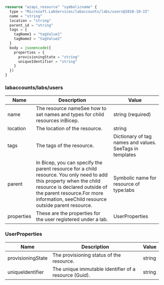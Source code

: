 ```terraform
resource "azapi_resource" "symbolicname" {
  type = "Microsoft.LabServices/labaccounts/labs/users@2018-10-15"
  name = "string"
  location = "string"
  parent_id = "string"
  tags = {
    tagName1 = "tagValue1"
    tagName2 = "tagValue2"
  }
  body = jsonencode({
    properties = {
      provisioningState = "string"
      uniqueIdentifier = "string"
    }
  })
}

```

### labaccounts/labs/users

| Name | Description | Value |
|-|-|-|
| name | The resource nameSee how to set names and types for child resources inBicep. | string (required) |
| location | The location of the resource. | string |
| tags | The tags of the resource. | Dictionary of tag names and values. SeeTags in templates |
| parent | In Bicep, you can specify the parent resource for a child resource. You only need to add this property when the child resource is declared outside of the parent resource.For more information, seeChild resource outside parent resource. | Symbolic name for resource of type:labs |
| properties | These are the properties for the user registered under a lab. | UserProperties |


### UserProperties

| Name | Description | Value |
|-|-|-|
| provisioningState | The provisioning status of the resource. | string |
| uniqueIdentifier | The unique immutable identifier of a resource (Guid). | string |


